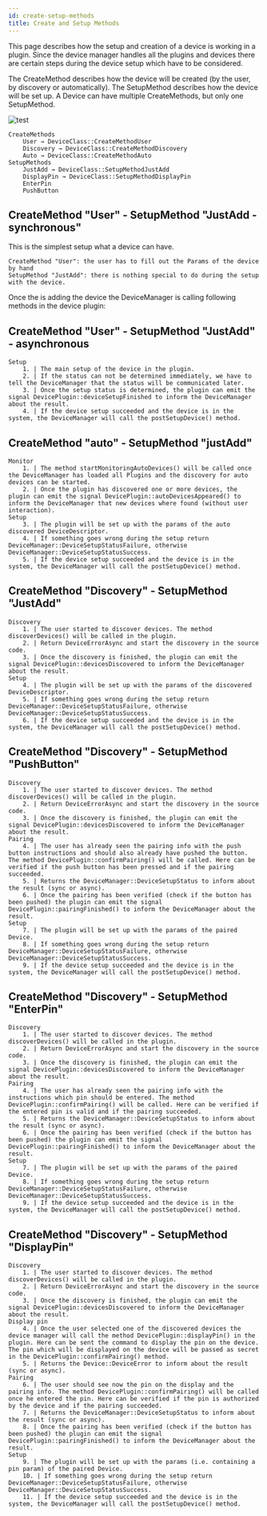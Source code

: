 ```yaml
---
id: create-setup-methods
title: Create and Setup Methods
---
```


This page describes how the setup and creation of a device is working in a plugin. Since the device manager handles all the plugins and devices there are certain steps during the device setup which have to be considered.

The CreateMethod describes how the device will be created (by the user, by discovery or automatically). The SetupMethod describes how the device will be set up. A Device can have multiple CreateMethods, but only one SetupMethod.

![test](/img/setup-sync-resized.png)

    CreateMethods
        User → DeviceClass::CreateMethodUser
        Discovery → DeviceClass::CreateMethodDiscovery
        Auto → DeviceClass::CreateMethodAuto
    SetupMethods
        JustAdd → DeviceClass::SetupMethodJustAdd
        DisplayPin → DeviceClass::SetupMethodDisplayPin
        EnterPin
        PushButton

## CreateMethod "User" - SetupMethod "JustAdd - synchronous"

This is the simplest setup what a device can have.

    CreateMethod "User": the user has to fill out the Params of the device by hand
    SetupMethod "JustAdd": there is nothing special to do during the setup with the device.

Once the is adding the device the DeviceManager is calling following methods in the device plugin:


## CreateMethod "User" - SetupMethod "JustAdd" - asynchronous

    Setup
        1. | The main setup of the device in the plugin.
        2. | If the status can not be determined immediately, we have to tell the DeviceManager that the status will be communicated later.
        3. | Once the setup status is determined, the plugin can emit the signal DevicePlugin::deviceSetupFinished to inform the DeviceManager about the result.
        4. | If the device setup succeeded and the device is in the system, the DeviceManager will call the postSetupDevice() method.

## CreateMethod "auto" - SetupMethod "justAdd"

    Monitor
        1. | The method startMonitoringAutoDevices() will be called once the DeviceManager has loaded all Plugins and the discovery for auto devices can be started.
        2. | Once the plugin has discovered one or more devices, the plugin can emit the signal DevicePlugin::autoDevicesAppeared() to inform the DeviceManager that new devices where found (without user interaction).
    Setup
        3. | The plugin will be set up with the params of the auto discovered DeviceDescriptor.
        4. | If something goes wrong during the setup return DeviceManager::DeviceSetupStatusFailure, otherwise DeviceManager::DeviceSetupStatusSuccess.
        5. | If the device setup succeeded and the device is in the system, the DeviceManager will call the postSetupDevice() method.

## CreateMethod "Discovery" - SetupMethod "JustAdd"


    Discovery
        1. | The user started to discover devices. The method discoverDevices() will be called in the plugin.
        2. | Return DeviceErrorAsync and start the discovery in the source code.
        3. | Once the discovery is finished, the plugin can emit the signal DevicePlugin::devicesDiscovered to inform the DeviceManager about the result.
    Setup
        4. | The plugin will be set up with the params of the discovered DeviceDescriptor.
        5. | If something goes wrong during the setup return DeviceManager::DeviceSetupStatusFailure, otherwise DeviceManager::DeviceSetupStatusSuccess.
        6. | If the device setup succeeded and the device is in the system, the DeviceManager will call the postSetupDevice() method.


## CreateMethod "Discovery" - SetupMethod "PushButton"


    Discovery
        1. | The user started to discover devices. The method discoverDevices() will be called in the plugin.
        2. | Return DeviceErrorAsync and start the discovery in the source code.
        3. | Once the discovery is finished, the plugin can emit the signal DevicePlugin::devicesDiscovered to inform the DeviceManager about the result.
    Pairing
        4. | The user has already seen the pairing info with the push button instructions and should also already have pushed the button. The method DevicePlugin::confirmPairing() will be called. Here can be verified if the push button has been pressed and if the pairing succeeded.
        5. | Returns the DeviceManager::DeviceSetupStatus to inform about the result (sync or async).
        6. | Once the pairing has been verified (check if the button has been pushed) the plugin can emit the signal DevicePlugin::pairingFinished() to inform the DeviceManager about the result.
    Setup
        7. | The plugin will be set up with the params of the paired Device.
        8. | If something goes wrong during the setup return DeviceManager::DeviceSetupStatusFailure, otherwise DeviceManager::DeviceSetupStatusSuccess.
        9. | If the device setup succeeded and the device is in the system, the DeviceManager will call the postSetupDevice() method.


## CreateMethod "Discovery" - SetupMethod "EnterPin"


    Discovery
        1. | The user started to discover devices. The method discoverDevices() will be called in the plugin.
        2. | Return DeviceErrorAsync and start the discovery in the source code.
        3. | Once the discovery is finished, the plugin can emit the signal DevicePlugin::devicesDiscovered to inform the DeviceManager about the result.
    Pairing
        4. | The user has already seen the pairing info with the instructions which pin should be entered. The method DevicePlugin::confirmPairing() will be called. Here can be verified if the entered pin is valid and if the pairing succeeded.
        5. | Returns the DeviceManager::DeviceSetupStatus to inform about the result (sync or async).
        6. | Once the pairing has been verified (check if the button has been pushed) the plugin can emit the signal DevicePlugin::pairingFinished() to inform the DeviceManager about the result.
    Setup
        7. | The plugin will be set up with the params of the paired Device.
        8. | If something goes wrong during the setup return DeviceManager::DeviceSetupStatusFailure, otherwise DeviceManager::DeviceSetupStatusSuccess.
        9. | If the device setup succeeded and the device is in the system, the DeviceManager will call the postSetupDevice() method.


## CreateMethod "Discovery" - SetupMethod "DisplayPin"


    Discovery
        1. | The user started to discover devices. The method discoverDevices() will be called in the plugin.
        2. | Return DeviceErrorAsync and start the discovery in the source code.
        3. | Once the discovery is finished, the plugin can emit the signal DevicePlugin::devicesDiscovered to inform the DeviceManager about the result.
    Display pin
        4. | Once the user selected one of the discovered devices the device manager will call the method DevicePlugin::displayPin() in the plugin. Here can be sent the command to display the pin on the device. The pin which will be displayed on the device will be passed as secret in the DevicePlugin::confirmPairing() method.
        5. | Returns the Device::DeviceError to inform about the result (sync or async).
    Pairing
        6. | The user should see now the pin on the display and the pairing info. The method DevicePlugin::confirmPairing() will be called once he entered the pin. Here can be verified if the pin is authorized by the device and if the pairing succeeded.
        7. | Returns the DeviceManager::DeviceSetupStatus to inform about the result (sync or async).
        8. | Once the pairing has been verified (check if the button has been pushed) the plugin can emit the signal DevicePlugin::pairingFinished() to inform the DeviceManager about the result.
    Setup
        9. | The plugin will be set up with the params (i.e. containing a pin param) of the paired Device.
        10. | If something goes wrong during the setup return DeviceManager::DeviceSetupStatusFailure, otherwise DeviceManager::DeviceSetupStatusSuccess.
        11. | If the device setup succeeded and the device is in the system, the DeviceManager will call the postSetupDevice() method.
